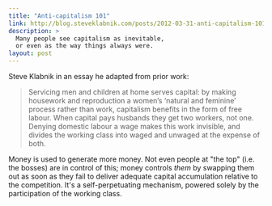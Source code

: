```yaml
---
title: "Anti-capitalism 101"
link: http://blog.steveklabnik.com/posts/2012-03-31-anti-capitalism-101
description: >
  Many people see capitalism as inevitable,
  or even as the way things always were.
layout: post
---
```


Steve Klabnik in an essay he adapted from prior work:

> Servicing men and children at home serves capital: by making housework and
> reproduction a women’s ‘natural and feminine’ process rather than work,
> capitalism benefits in the form of free labour. When capital pays husbands
> they get two workers, not one. Denying domestic labour a wage makes this work
> invisible, and divides the working class into waged and unwaged at the expense
> of both.

Money is used to generate more money. Not even people at "the top" (i.e. the
bosses) are in control of this; money controls _them_ by swapping them out as
soon as they fail to deliver adequate capital accumulation relative to the
competition. It's a self-perpetuating mechanism, powered solely by the
participation of the working class.

